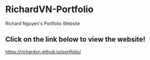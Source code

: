 # RichardVN-Portfolio
Richard Nguyen's Portfolio Website 

## Click on the link below to view the website!
https://richardvn.github.io/portfolio/
